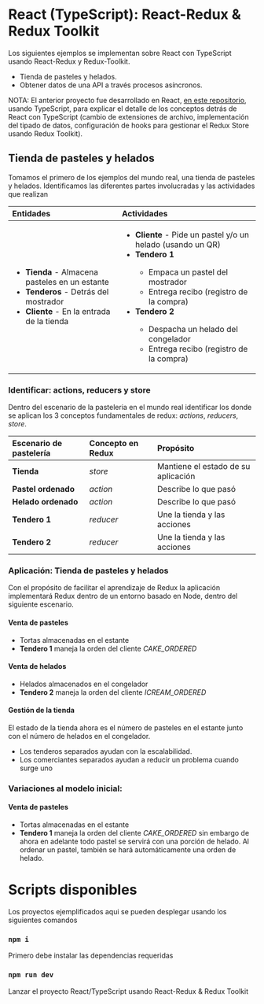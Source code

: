 # React (TypeScript): React-Redux & Redux Toolkit
Los siguientes ejemplos se implementan sobre React con TypeScript usando React-Redux y Redux-Toolkit.
 - Tienda de pasteles y helados.
 - Obtener datos de una API a través procesos asíncronos.

NOTA: El anterior proyecto fue desarrollado en React, [en este repositorio](https://github.com/jcarlosj/react-redux-toolkit-codevolution), usando TypeScript, para explicar el detalle de los conceptos detrás de React con TypeScript (cambio de extensiones de archivo, implementación del tipado de datos, configuración de hooks para gestionar el Redux Store usando Redux Toolkit).

## Tienda de pasteles y helados
Tomamos el primero de los ejemplos del mundo real, una tienda de pasteles y helados. Identificamos las diferentes partes involucradas y las actividades que realizan

|   Entidades   |   Actividades |
|:---|:---|
|   <ul><li>**Tienda** - Almacena pasteles en un estante</li><li>**Tenderos** - Detrás del mostrador</li><li>**Cliente** - En la entrada de la tienda</li></ul>| <ul><li>**Cliente** - Pide un pastel y/o un helado (usando un QR)</li><li>**Tendero 1**</li><ul><li>Empaca un pastel del mostrador</li><li>Entrega recibo (registro de la compra)</li></ul><li>**Tendero 2**</li><ul><li>Despacha un helado del congelador</li><li>Entrega recibo (registro de la compra)</li></ul></ul> |

### Identificar: actions, reducers y store
Dentro del escenario de la pasteleria en el mundo real identificar los donde se aplican los 3 conceptos fundamentales de redux: *actions*, *reducers*, *store*.

| Escenario de pastelería | Concepto en Redux | Propósito |
|:---|:---|:--- |
| **Tienda** | *store* | Mantiene el estado de su aplicación |
| **Pastel ordenado** | *action* | Describe lo que pasó |
| **Helado ordenado** | *action* | Describe lo que pasó |
| **Tendero 1** | *reducer* | Une la tienda y las acciones |
| **Tendero 2** | *reducer* | Une la tienda y las acciones |

### Aplicación: Tienda de pasteles y helados
Con el propósito de facilitar el aprendizaje de Redux la aplicación implementará Redux dentro de un entorno basado en Node, dentro del siguiente escenario.

#### Venta de pasteles
- Tortas almacenadas en el estante
- **Tendero 1** maneja la orden del cliente *CAKE_ORDERED*

#### Venta de helados
- Helados almacenados en el congelador
- **Tendero 2** maneja la orden del cliente *ICREAM_ORDERED*

#### Gestión de la tienda
El estado de la tienda ahora es el número de pasteles en el estante junto con el número de helados en el congelador.

- Los tenderos separados ayudan con la escalabilidad.
- Los comerciantes separados ayudan a reducir un problema cuando surge uno

### Variaciones al modelo inicial: 
#### Venta de pasteles
- Tortas almacenadas en el estante
- **Tendero 1** maneja la orden del cliente *CAKE_ORDERED* sin embargo de ahora en adelante todo pastel se servirá con una porción de helado. Al ordenar un pastel, también se hará automáticamente una orden de helado.

# Scripts disponibles
Los proyectos ejemplificados aqui se pueden desplegar usando los siguientes comandos
### `npm i`
Primero debe instalar las dependencias requeridas

### `npm run dev`
Lanzar el proyecto React/TypeScript usando React-Redux & Redux Toolkit
